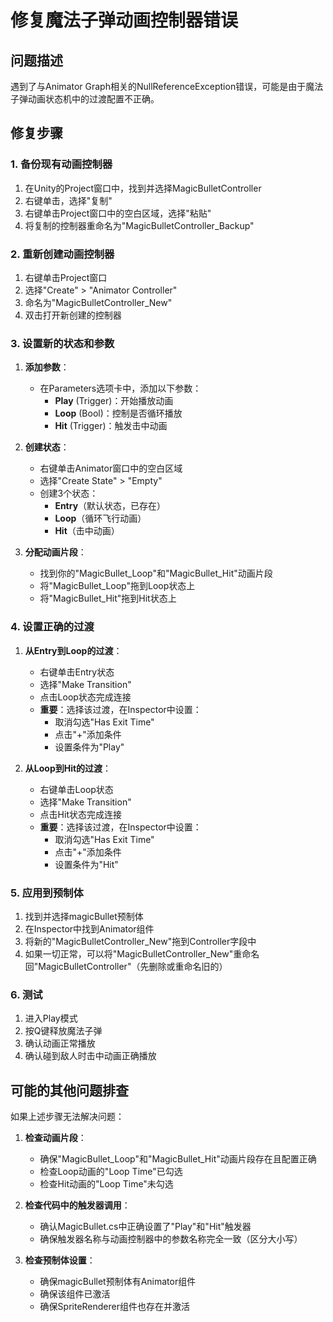 # 修复魔法子弹动画控制器错误

## 问题描述
遇到了与Animator Graph相关的NullReferenceException错误，可能是由于魔法子弹动画状态机中的过渡配置不正确。

## 修复步骤

### 1. 备份现有动画控制器

1. 在Unity的Project窗口中，找到并选择MagicBulletController
2. 右键单击，选择"复制"
3. 右键单击Project窗口中的空白区域，选择"粘贴"
4. 将复制的控制器重命名为"MagicBulletController_Backup"

### 2. 重新创建动画控制器

1. 右键单击Project窗口
2. 选择"Create" > "Animator Controller"
3. 命名为"MagicBulletController_New"
4. 双击打开新创建的控制器

### 3. 设置新的状态和参数

1. **添加参数**：
   - 在Parameters选项卡中，添加以下参数：
     - **Play** (Trigger)：开始播放动画
     - **Loop** (Bool)：控制是否循环播放
     - **Hit** (Trigger)：触发击中动画

2. **创建状态**：
   - 右键单击Animator窗口中的空白区域
   - 选择"Create State" > "Empty"
   - 创建3个状态：
     - **Entry**（默认状态，已存在）
     - **Loop**（循环飞行动画）
     - **Hit**（击中动画）
   
3. **分配动画片段**：
   - 找到你的"MagicBullet_Loop"和"MagicBullet_Hit"动画片段
   - 将"MagicBullet_Loop"拖到Loop状态上
   - 将"MagicBullet_Hit"拖到Hit状态上

### 4. 设置正确的过渡

1. **从Entry到Loop的过渡**：
   - 右键单击Entry状态
   - 选择"Make Transition"
   - 点击Loop状态完成连接
   - **重要**：选择该过渡，在Inspector中设置：
     - 取消勾选"Has Exit Time"
     - 点击"+"添加条件
     - 设置条件为"Play"

2. **从Loop到Hit的过渡**：
   - 右键单击Loop状态
   - 选择"Make Transition"
   - 点击Hit状态完成连接
   - **重要**：选择该过渡，在Inspector中设置：
     - 取消勾选"Has Exit Time"
     - 点击"+"添加条件
     - 设置条件为"Hit"

### 5. 应用到预制体

1. 找到并选择magicBullet预制体
2. 在Inspector中找到Animator组件
3. 将新的"MagicBulletController_New"拖到Controller字段中
4. 如果一切正常，可以将"MagicBulletController_New"重命名回"MagicBulletController"（先删除或重命名旧的）

### 6. 测试

1. 进入Play模式
2. 按Q键释放魔法子弹
3. 确认动画正常播放
4. 确认碰到敌人时击中动画正确播放

## 可能的其他问题排查

如果上述步骤无法解决问题：

1. **检查动画片段**：
   - 确保"MagicBullet_Loop"和"MagicBullet_Hit"动画片段存在且配置正确
   - 检查Loop动画的"Loop Time"已勾选
   - 检查Hit动画的"Loop Time"未勾选

2. **检查代码中的触发器调用**：
   - 确认MagicBullet.cs中正确设置了"Play"和"Hit"触发器
   - 确保触发器名称与动画控制器中的参数名称完全一致（区分大小写）

3. **检查预制体设置**：
   - 确保magicBullet预制体有Animator组件
   - 确保该组件已激活
   - 确保SpriteRenderer组件也存在并激活
